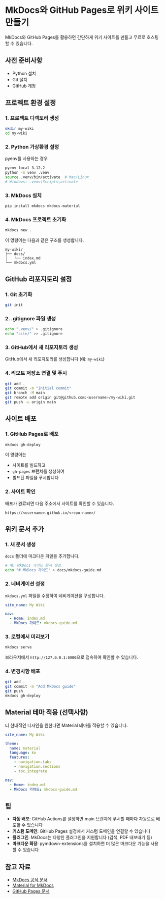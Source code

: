 # MkDocs와 GitHub Pages로 위키 사이트 만들기

MkDocs와 GitHub Pages를 활용하면 간단하게 위키 사이트를 만들고 무료로 호스팅할 수 있습니다.

## 사전 준비사항

- Python 설치
- Git 설치
- GitHub 계정

## 프로젝트 환경 설정

### 1. 프로젝트 디렉토리 생성

```bash
mkdir my-wiki
cd my-wiki
```

### 2. Python 가상환경 설정

pyenv를 사용하는 경우
```bash
pyenv local 3.12.2
python -m venv .venv
source .venv/bin/activate  # Mac/Linux
# Windows: .venv\Scripts\activate
```

### 3. MkDocs 설치

```bash
pip install mkdocs mkdocs-material
```

### 4. MkDocs 프로젝트 초기화

```bash
mkdocs new .
```

이 명령어는 다음과 같은 구조를 생성합니다.
```
my-wiki/
├── docs/
│   └── index.md
└── mkdocs.yml
```

## GitHub 리포지토리 설정

### 1. Git 초기화

```bash
git init
```

### 2. .gitignore 파일 생성

```bash
echo ".venv/" > .gitignore
echo "site/" >> .gitignore
```

### 3. GitHub에서 새 리포지토리 생성

GitHub에서 새 리포지토리를 생성합니다 (예: `my-wiki`)

### 4. 리모트 저장소 연결 및 푸시

```bash
git add .
git commit -m "Initial commit"
git branch -M main
git remote add origin git@github.com:<username>/my-wiki.git
git push -u origin main
```

## 사이트 배포

### 1. GitHub Pages로 배포

```bash
mkdocs gh-deploy
```

이 명령어는

- 사이트를 빌드하고
- `gh-pages` 브랜치를 생성하여
- 빌드된 파일을 푸시합니다

### 2. 사이트 확인

배포가 완료되면 다음 주소에서 사이트를 확인할 수 있습니다.
```
https://<username>.github.io/<repo-name>/
```

## 위키 문서 추가

### 1. 새 문서 생성

`docs` 폴더에 마크다운 파일을 추가합니다.

```bash
# 예: MkDocs 가이드 문서 생성
echo "# MkDocs 가이드" > docs/mkdocs-guide.md
```

### 2. 네비게이션 설정

`mkdocs.yml` 파일을 수정하여 네비게이션을 구성합니다.

```yaml
site_name: My Wiki

nav:
  - Home: index.md
  - MkDocs 가이드: mkdocs-guide.md
```

### 3. 로컬에서 미리보기

```bash
mkdocs serve
```

브라우저에서 `http://127.0.0.1:8000`으로 접속하여 확인할 수 있습니다.

### 4. 변경사항 배포

```bash
git add .
git commit -m "Add MkDocs guide"
git push
mkdocs gh-deploy
```

## Material 테마 적용 (선택사항)

더 현대적인 디자인을 원한다면 Material 테마를 적용할 수 있습니다.

```yaml
site_name: My Wiki

theme:
  name: material
  language: ko
  features:
    - navigation.tabs
    - navigation.sections
    - toc.integrate

nav:
  - Home: index.md
  - MkDocs 가이드: mkdocs-guide.md
```

## 팁

- **자동 배포**: GitHub Actions를 설정하면 main 브랜치에 푸시할 때마다 자동으로 배포할 수 있습니다
- **커스텀 도메인**: GitHub Pages 설정에서 커스텀 도메인을 연결할 수 있습니다
- **플러그인**: MkDocs는 다양한 플러그인을 지원합니다 (검색, PDF 내보내기 등)
- **마크다운 확장**: pymdown-extensions를 설치하면 더 많은 마크다운 기능을 사용할 수 있습니다

## 참고 자료

- [MkDocs 공식 문서](https://www.mkdocs.org/)
- [Material for MkDocs](https://squidfunk.github.io/mkdocs-material/)
- [GitHub Pages 문서](https://docs.github.com/en/pages)